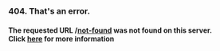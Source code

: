 ### 404. That's an error. <br>
#### The requested URL /[not-found](https://larsbeijaard.com/) was not found on this server. <br> Click [here](https://larsbeijaard.com/) for more information
